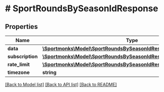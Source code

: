 # # SportRoundsBySeasonIdResponse

## Properties

Name | Type | Description | Notes
------------ | ------------- | ------------- | -------------
**data** | [**\Sportmonks\Model\SportRoundsBySeasonIdResponseDataInner[]**](SportRoundsBySeasonIdResponseDataInner.md) |  | [optional]
**subscription** | [**\Sportmonks\Model\SportRoundsBySeasonIdResponseSubscriptionInner[]**](SportRoundsBySeasonIdResponseSubscriptionInner.md) |  | [optional]
**rate_limit** | [**\Sportmonks\Model\SportRoundsBySeasonIdResponseRateLimit**](SportRoundsBySeasonIdResponseRateLimit.md) |  | [optional]
**timezone** | **string** |  | [optional]

[[Back to Model list]](../../README.md#models) [[Back to API list]](../../README.md#endpoints) [[Back to README]](../../README.md)
